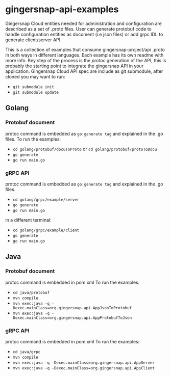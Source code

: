 # gingersnap-api-examples
Gingersnap Cloud entities needed for administration and configuration are described as a set of .proto files. User can generate protobuf code to handle configuration entities as document (i.e json files) or add grpc IDL to generate client/server API. 

This is a collection of examples that consume gingersnap-project/api .proto in both ways in different languages. Each example has its own readme with more info. Key step of the process is the _protoc_ generation of the API, this is probably the starting point to integrate the gingersnap API in your application.
Gingersnap Cloud API spec are include as git submodule, after cloned you may want to run:
- `git submodule init`
- `git submodule update`

## Golang
### Protobuf document
protoc command is embedded as `go:generate tag` and explained in the .go files.
To run the examples:
- `cd golang/protobuf/docuToProto` or `cd golang/protobuf/protoToDocu`
- `go generate`
- `go run main.go`

### gRPC API
protoc command is embedded as `go:generate tag` and explained in the .go files.
- `cd golang/grpc/example/server`
- `go generate`
- `go run main.go`

in a different terminal:
- `cd golang/grpc/example/client`
- `go generate`
- `go run main.go`


## Java
### Protobuf document
protoc command is embedded in pom.xml
To run the examples:
- `cd java/protobuf`
- `mvn compile`
- `mvn exec:java -q -Dexec.mainClass=org.gingersnap.api.AppJsonToProtobuf`
- `mvn exec:java -q -Dexec.mainClass=org.gingersnap.api.AppProtobufToJson`
  
### gRPC API
protoc command is embedded in pom.xml
To run the examples:
- `cd java/grpc`
- `mvn compile`
- `mvn exec:java -q -Dexec.mainClass=org.gingersnap.api.AppServer`
- `mvn exec:java -q -Dexec.mainClass=org.gingersnap.api.AppClient`

